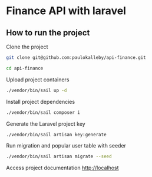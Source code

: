 # Finance API with laravel

## How to run the project

Clone the project
```sh
git clone git@github.com:paulokalleby/api-finance.git
```
```sh
cd api-finance
```

Upload project containers

```sh
./vendor/bin/sail up -d
```

Install project dependencies
```sh
./vendor/bin/sail composer i
```

Generate the Laravel project key
```sh
./vendor/bin/sail artisan key:generate
```

Run migration and popular user table with seeder
```sh
./vendor/bin/sail artisan migrate --seed
```

Access project documentation
[http://localhost](http://localhost)
